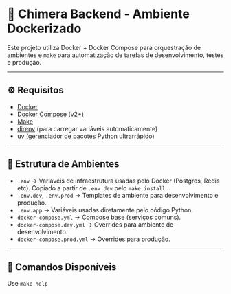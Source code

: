 # 🧪 Chimera Backend - Ambiente Dockerizado

Este projeto utiliza Docker + Docker Compose para orquestração de ambientes e `make` para automatização de tarefas de desenvolvimento, testes e produção.

---

## ⚙️ Requisitos

- [Docker](https://www.docker.com/)
- [Docker Compose (v2+)](https://docs.docker.com/compose/)
- [Make](https://www.gnu.org/software/make/)
- [direnv](https://direnv.net/) (para carregar variáveis automaticamente)
- [uv](https://github.com/astral-sh/uv) (gerenciador de pacotes Python ultrarrápido)

---

## 📁 Estrutura de Ambientes

- `.env` → Variáveis de infraestrutura usadas pelo Docker (Postgres, Redis etc). Copiado a partir de `.env.dev` pelo `make install`.
- `.env.dev`, `.env.prod` → Templates de ambiente para desenvolvimento e produção.
- `.env.app` → Variáveis usadas diretamente pelo código Python.
- `docker-compose.yml` → Compose base (serviços comuns).
- `docker-compose.dev.yml` → Overrides para ambiente de desenvolvimento.
- `docker-compose.prod.yml` → Overrides para produção.

---

## 🧰 Comandos Disponíveis

Use `make help`



